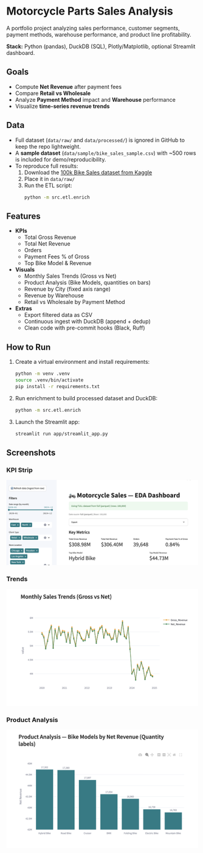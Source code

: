 # Motorcycle Parts Sales Analysis

A portfolio project analyzing sales performance, customer segments, payment methods, warehouse performance, and product line profitability.

**Stack:** Python (pandas), DuckDB (SQL), Plotly/Matplotlib, optional Streamlit dashboard.

## Goals
- Compute **Net Revenue** after payment fees
- Compare **Retail vs Wholesale**
- Analyze **Payment Method** impact and **Warehouse** performance
- Visualize **time-series revenue trends**

## Data

- Full dataset (`data/raw/` and `data/processed/`) is ignored in GitHub to keep the repo lightweight.
- A **sample dataset** (`data/sample/bike_sales_sample.csv`) with ~500 rows is included for demo/reproducibility.
- To reproduce full results:
  1. Download the [100k Bike Sales dataset from Kaggle](https://www.kaggle.com/)
  2. Place it in `data/raw/`
  3. Run the ETL script:
     ```bash
     python -m src.etl.enrich
     ```

## Features

- **KPIs**
  - Total Gross Revenue
  - Total Net Revenue
  - Orders
  - Payment Fees % of Gross
  - Top Bike Model & Revenue
- **Visuals**
  - Monthly Sales Trends (Gross vs Net)
  - Product Analysis (Bike Models, quantities on bars)
  - Revenue by City (fixed axis range)
  - Revenue by Warehouse
  - Retail vs Wholesale by Payment Method
- **Extras**
  - Export filtered data as CSV
  - Continuous ingest with DuckDB (append + dedup)
  - Clean code with pre-commit hooks (Black, Ruff)

## How to Run

1. Create a virtual environment and install requirements:
   ```bash
   python -m venv .venv
   source .venv/bin/activate
   pip install -r requirements.txt
   ```

2. Run enrichment to build processed dataset and DuckDB:
   ```bash
   python -m src.etl.enrich
   ```

3. Launch the Streamlit app:
   ```bash
   streamlit run app/streamlit_app.py
   ```

## Screenshots

### KPI Strip
![KPI Strip](reports/figs/streamlit_kpis.png)

### Trends
![Trends](reports/figs/streamlit_trends.png)

### Product Analysis
![Product Analysis](reports/figs/streamlit_products.png)
